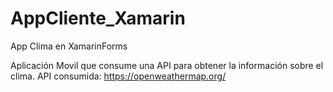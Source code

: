 # AppCliente_Xamarin
App Clima en XamarinForms

Aplicación Movil que consume una API para obtener la información sobre el clima.
API consumida: https://openweathermap.org/


